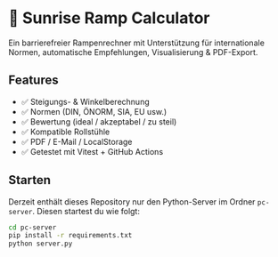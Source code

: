# 🌄 Sunrise Ramp Calculator

Ein barrierefreier Rampenrechner mit Unterstützung für internationale Normen, automatische Empfehlungen, Visualisierung & PDF-Export.

## Features
- ✅ Steigungs- & Winkelberechnung
- ✅ Normen (DIN, ÖNORM, SIA, EU usw.)
- ✅ Bewertung (ideal / akzeptabel / zu steil)
- ✅ Kompatible Rollstühle
- ✅ PDF / E-Mail / LocalStorage
- ✅ Getestet mit Vitest + GitHub Actions

## Starten

Derzeit enthält dieses Repository nur den Python-Server im Ordner
`pc-server`. Diesen startest du wie folgt:

```bash
cd pc-server
pip install -r requirements.txt
python server.py
```
